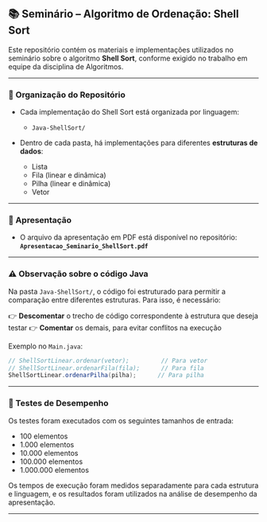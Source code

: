 ## 📚 Seminário – Algoritmo de Ordenação: Shell Sort

Este repositório contém os materiais e implementações utilizados no seminário sobre o algoritmo **Shell Sort**, conforme exigido no trabalho em equipe da disciplina de Algoritmos.

---

### 📂 Organização do Repositório

* Cada implementação do Shell Sort está organizada por linguagem:

  * `Java-ShellSort/`

* Dentro de cada pasta, há implementações para diferentes **estruturas de dados**:

  * Lista
  * Fila (linear e dinâmica)
  * Pilha (linear e dinâmica)
  * Vetor

---

### 📄 Apresentação

* O arquivo da apresentação em PDF está disponível no repositório:
  **`Apresentacao_Seminario_ShellSort.pdf`**

---

### ⚠️ Observação sobre o código Java

Na pasta `Java-ShellSort/`, o código foi estruturado para permitir a comparação entre diferentes estruturas.
Para isso, é necessário:

👉 **Descomentar** o trecho de código correspondente à estrutura que deseja testar
👉 **Comentar** os demais, para evitar conflitos na execução

Exemplo no `Main.java`:

```java
// ShellSortLinear.ordenar(vetor);         // Para vetor
// ShellSortLinear.ordenarFila(fila);      // Para fila
ShellSortLinear.ordenarPilha(pilha);      // Para pilha
```

---

### 🧪 Testes de Desempenho

Os testes foram executados com os seguintes tamanhos de entrada:

* 100 elementos
* 1.000 elementos
* 10.000 elementos
* 100.000 elementos
* 1.000.000 elementos

Os tempos de execução foram medidos separadamente para cada estrutura e linguagem, e os resultados foram utilizados na análise de desempenho da apresentação.

---

